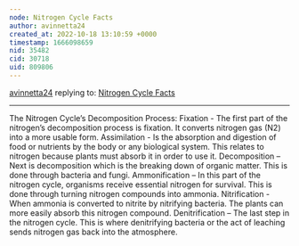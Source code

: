 ```yaml
---
node: Nitrogen Cycle Facts
author: avinnetta24
created_at: 2022-10-18 13:10:59 +0000
timestamp: 1666098659
nid: 35482
cid: 30718
uid: 809806
---
```




[avinnetta24](../profile/avinnetta24) replying to: [Nitrogen Cycle Facts](../notes/TheChessGym/10-18-2022/nitrogen-cycle-facts)

----
The Nitrogen Cycle’s Decomposition Process:
Fixation - The first part of the nitrogen’s decomposition process is fixation. It converts nitrogen gas (N2) into a more usable form.
Assimilation - Is the absorption and digestion of food or nutrients by the body or any biological system. This relates to nitrogen because plants must absorb it in order to use it.
Decomposition – Next is decomposition which is the breaking down of organic matter. This is done through bacteria and fungi.
Ammonification – In this part of the nitrogen cycle, organisms receive essential nitrogen for survival. This is done through turning nitrogen compounds into ammonia. 
Nitrification - When ammonia is converted to nitrite by nitrifying bacteria. The plants can more easily absorb this nitrogen compound. 
Denitrification – The last step in the nitrogen cycle. This is where denitrifying bacteria or the act of leaching sends nitrogen gas back into the atmosphere.